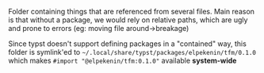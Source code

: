Folder containing things that are referenced from several files. Main reason is that without a package, we would rely on relative paths, which are ugly and prone to errors (eg: moving file around->breakage)

Since typst doesn't support defining packages in a "contained" way, this folder is symlink'ed to `~/.local/share/typst/packages/elpekenin/tfm/0.1.0` which makes `#import "@elpekenin/tfm:0.1.0"` available **system-wide**
